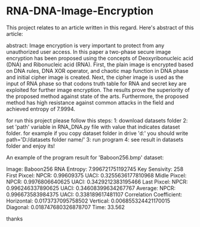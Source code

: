 # RNA-DNA-Image-Encryption
This project relates to an article written in this regard. Here's abstract of this article:

abstract:
Image encryption is very important to protect from any unauthorized user access. In this paper a two-phase secure image encryption has been proposed using the concepts of Deoxyribonucleic acid (DNA) and Ribonucleic acid (RNA). First, the plain image is encrypted based on DNA rules, DNA XOR operator, and chaotic map function in DNA phase and initial cipher image is created. Next, the cipher image is used as the input of RNA phase so that codons truth table for RNA and secret key are exploited for further image encryption. The results prove the superiority of the proposed method against state of the arts. Furthermore, the proposed method has high resistance against common attacks in the field and achieved entropy of 7.9994. 

for run this project please follow this steps:
1: download datasets folder 
2: set 'path' variable in RNA_DNA.py file with value that indicates dataset folder. for example if you copy dataset folder in drive 'd:' you should write path='D:/datasets folder name/'
3: run program 
4: see result in datasets folder and enjoy its!

An example of the program result for 'Baboon256.bmp' dataset:

Image: Baboon256
RNA Entropy: 7.996721751192745
Key Sensivity: 258
First Pixcel: 
NPCR: 0.99609375
UACI: 0.3255636177810968
Midle Pixcel: 
NPCR: 0.9976806640625
UACI: 0.3429212383195466
Last Pixcel: 
NPCR: 0.996246337890625
UACI: 0.34608399634267767
Average: 
NPCR: 0.996673583984375
UACI: 0.338189617481107
Correlation Coefficient:
Horizontal: 0.0173737095758502
Vertical: 0.006855324421170015
Diagonal: 0.018747680326878707
Time: 33.562

thanks
